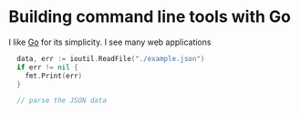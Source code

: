 # Building command line tools with Go

I like [Go](https://golang.org/) for its simplicity. I see many web applications

```go
  data, err := ioutil.ReadFile("./example.json")
  if err != nil {
    fmt.Print(err)
  }

  // parse the JSON data
``` 

